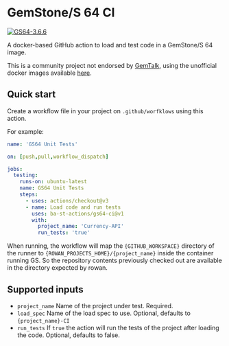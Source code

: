 # GemStone/S 64 CI

[![GS64-3.6.6](https://img.shields.io/badge/GS64-3.6.6-informational)](https://gemtalksystems.com/products/gs64/)

A docker-based GitHub action to load and test code in a GemStone/S 64 image.

This is a community project not endorsed by [GemTalk](https://gemtalksystems.com),
using the unofficial docker images available [here](https://github.com/ba-st/Docker-GemStone-64).

## Quick start

Create a workflow file in your project on `.github/worfklows` using this action.

For example:

```yml
name: 'GS64 Unit Tests'

on: [push,pull,workflow_dispatch]

jobs:
  testing:
    runs-on: ubuntu-latest
    name: GS64 Unit Tests
    steps:
      - uses: actions/checkout@v3
      - name: Load code and run tests
        uses: ba-st-actions/gs64-ci@v1
        with:
          project_name: 'Currency-API'
          run_tests: 'true'
```

When running, the workflow will map the `{GITHUB_WORKSPACE}` directory of the
runner to `{ROWAN_PROJECTS_HOME}/{project_name}` inside the container running GS.
So the repository contents previously checked out are available in the directory
expected by rowan.

## Supported inputs

- `project_name` Name of the project under test. Required.
- `load_spec` Name of the load spec to use. Optional, defaults to `{project_name}-CI`
- `run_tests` If `true` the action will run the tests of the project after loading
  the code. Optional, defaults to false.

